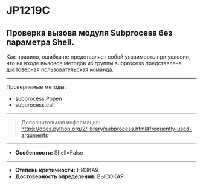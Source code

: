 # JP1219C
## Проверка вызова модуля Subprocess без параметра Shell.
Как правило, ошибка не представляет собой уязвимость при условии, что на входе вызовов
методов из группы subprocess представлена достоверная пользовательская команда.  

---
Проверяемые методы:

* subprocess.Popen
* subprocess.call
---
> Дополнительная информация:
> <https://docs.python.org/2/library/subprocess.html#frequently-used-arguments>
---
* __Особенности:__ Shell=False
<!---
NOTE!! CHANGE TO HIGH
-->
---
* __Степень критичности:__ НИЗКАЯ
* __Достоверность определения:__ ВЫСОКАЯ
